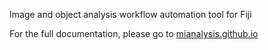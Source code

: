 Image and object analysis workflow automation tool for Fiji

For the full documentation, please go to [mianalysis.github.io](https://mianalysis.github.io)
